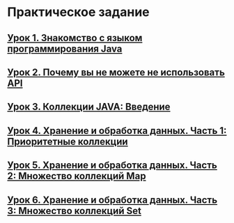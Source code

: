# **Практическое задание**

## [**Урок 1. Знакомство с языком программирования Java**](https://github.com/egorbos-geekbrains/knowing-java/tree/main/Lesson%201)

## [**Урок 2. Почему вы не можете не использовать API**](https://github.com/egorbos-geekbrains/knowing-java/tree/main/Lesson%202)

## [**Урок 3. Коллекции JAVA: Введение**](https://github.com/egorbos-geekbrains/knowing-java/tree/main/Lesson%203)

## [**Урок 4. Хранение и обработка данных. Часть 1: Приоритетные коллекции**](https://github.com/egorbos-geekbrains/knowing-java/tree/main/Lesson%204)

## [**Урок 5. Хранение и обработка данных. Часть 2: Множество коллекций Map**](https://github.com/egorbos-geekbrains/knowing-java/tree/main/Lesson%205)

## [**Урок 6. Хранение и обработка данных. Часть 3: Множество коллекций Set**](https://github.com/egorbos-geekbrains/knowing-java/tree/main/Lesson%206)